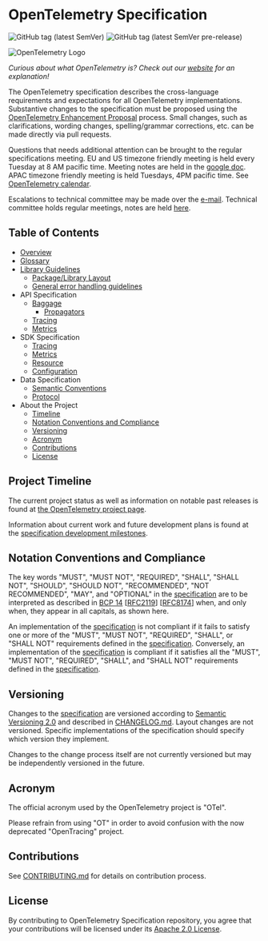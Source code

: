 # OpenTelemetry Specification

![GitHub tag (latest SemVer)](https://img.shields.io/github/tag/open-telemetry/specification.svg) ![GitHub tag (latest SemVer pre-release)](https://img.shields.io/github/tag-pre/open-telemetry/specification.svg)

![OpenTelemetry Logo](https://opentelemetry.io/img/logos/opentelemetry-horizontal-color.png)

_Curious about what OpenTelemetry is? Check out our [website](https://opentelemetry.io) for an explanation!_

The OpenTelemetry specification describes the cross-language requirements and expectations for all OpenTelemetry implementations. Substantive changes to the specification must be proposed using the [OpenTelemetry Enhancement Proposal](https://github.com/open-telemetry/oteps) process. Small changes, such as clarifications, wording changes, spelling/grammar corrections, etc. can be made directly via pull requests.

Questions that needs additional attention can be brought to the regular
specifications meeting. EU and US timezone friendly meeting is held every
Tuesday at 8 AM pacific time. Meeting notes are held in the [google
doc](https://docs.google.com/document/d/1-bCYkN-DWJq4jw1ybaDZYYmx-WAe6HnwfWbkm8d57v8/edit?usp=sharing).
APAC timezone friendly meeting is held Tuesdays, 4PM pacific time. See
[OpenTelemetry calendar](https://github.com/open-telemetry/community#calendar).

Escalations to technical committee may be made over the
[e-mail](https://github.com/open-telemetry/community#tc-technical-committee).
Technical committee holds regular meetings, notes are held
[here](https://docs.google.com/document/d/17v2RMZlJZkgoPYHZhIFTVdDqQMIAH8kzo8Sl2kP3cbY/edit?usp=sharing).

## Table of Contents

- [Overview](specification/overview.md)
- [Glossary](specification/glossary.md)
- [Library Guidelines](specification/library-guidelines.md)
  - [Package/Library Layout](specification/library-layout.md)
  - [General error handling guidelines](specification/error-handling.md)
- API Specification
  - [Baggage](specification/baggage/api.md)
    - [Propagators](specification/context/api-propagators.md)
  - [Tracing](specification/trace/api.md)
  - [Metrics](specification/metrics/api.md)
- SDK Specification
  - [Tracing](specification/trace/sdk.md)
  - [Metrics](specification/metrics/sdk.md)
  - [Resource](specification/resource/sdk.md)
  - [Configuration](specification/sdk-configuration.md)
- Data Specification
  - [Semantic Conventions](specification/overview.md#semantic-conventions)
  - [Protocol](specification/protocol/README.md)
- About the Project
  - [Timeline](#project-timeline)
  - [Notation Conventions and Compliance](#notation-conventions-and-compliance)
  - [Versioning](#versioning)
  - [Acronym](#acronym)
  - [Contributions](#contributions)
  - [License](#license)

## Project Timeline

The current project status as well as information on notable past releases is found at
[the OpenTelemetry project page](https://opentelemetry.io/project-status/).

Information about current work and future development plans is found at the
[specification development milestones](https://github.com/open-telemetry/opentelemetry-specification/milestones).

## Notation Conventions and Compliance

The key words "MUST", "MUST NOT", "REQUIRED", "SHALL", "SHALL NOT", "SHOULD", "SHOULD NOT", "RECOMMENDED", "NOT RECOMMENDED", "MAY", and "OPTIONAL" in the [specification](./specification/overview.md) are to be interpreted as described in [BCP 14](https://tools.ietf.org/html/bcp14) [[RFC2119](https://tools.ietf.org/html/rfc2119)] [[RFC8174](https://tools.ietf.org/html/rfc8174)] when, and only when, they appear in all capitals, as shown here.

An implementation of the [specification](./specification/overview.md) is not compliant if it fails to satisfy one or more of the "MUST", "MUST NOT", "REQUIRED", "SHALL", or "SHALL NOT" requirements defined in the [specification](./specification/overview.md).
Conversely, an implementation of the [specification](./specification/overview.md) is compliant if it satisfies all the "MUST", "MUST NOT", "REQUIRED", "SHALL", and "SHALL NOT" requirements defined in the [specification](./specification/overview.md).

## Versioning

Changes to the [specification](./specification/overview.md) are versioned according to [Semantic Versioning 2.0](https://semver.org/spec/v2.0.0.html) and described in [CHANGELOG.md](CHANGELOG.md). Layout changes are not versioned. Specific implementations of the specification should specify which version they implement.

Changes to the change process itself are not currently versioned but may be independently versioned in the future.

## Acronym

The official acronym used by the OpenTelemetry project is "OTel".

Please refrain from using "OT" in order to avoid confusion with the now deprecated "OpenTracing" project.

## Contributions

See [CONTRIBUTING.md](CONTRIBUTING.md) for details on contribution process.

## License

By contributing to OpenTelemetry Specification repository, you agree that your contributions will be licensed under its [Apache 2.0 License](https://github.com/open-telemetry/specification/blob/master/LICENSE).
